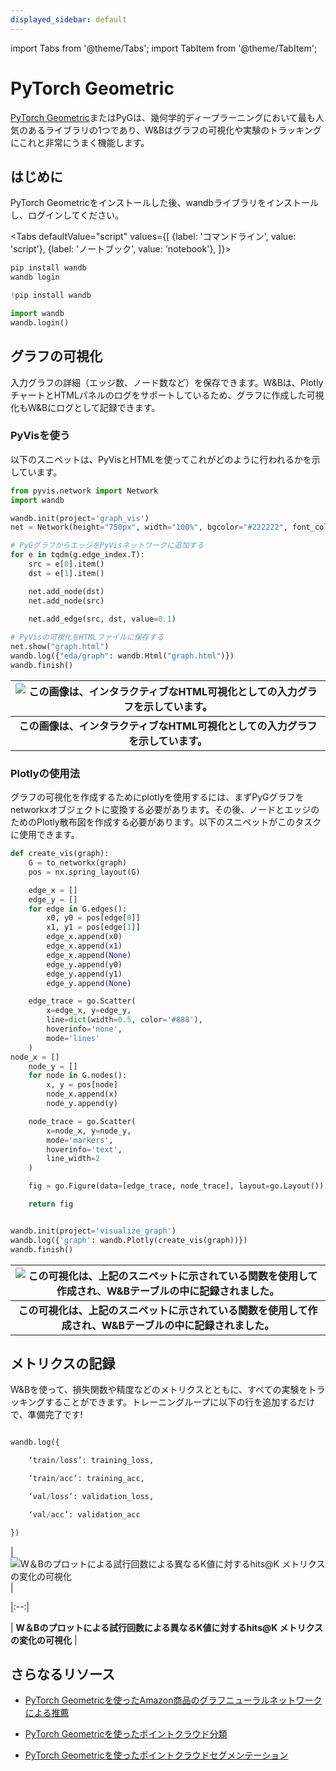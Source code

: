 ```yaml
---
displayed_sidebar: default
---
```

import Tabs from '@theme/Tabs';
import TabItem from '@theme/TabItem';

# PyTorch Geometric

[PyTorch Geometric](https://github.com/pyg-team/pytorch_geometric)またはPyGは、幾何学的ディープラーニングにおいて最も人気のあるライブラリの1つであり、W&Bはグラフの可視化や実験のトラッキングにこれと非常にうまく機能します。

## はじめに

PyTorch Geometricをインストールした後、wandbライブラリをインストールし、ログインしてください。

<Tabs
  defaultValue="script"
  values={[
    {label: 'コマンドライン', value: 'script'},
    {label: 'ノートブック', value: 'notebook'},
  ]}>
  <TabItem value="script">

```python
pip install wandb
wandb login
```

  </TabItem>
  <TabItem value="notebook">

```python
!pip install wandb

import wandb
wandb.login()
```
</TabItem>
</Tabs>

## グラフの可視化

入力グラフの詳細（エッジ数、ノード数など）を保存できます。W&Bは、PlotlyチャートとHTMLパネルのログをサポートしているため、グラフに作成した可視化もW&Bにログとして記録できます。

### PyVisを使う

以下のスニペットは、PyVisとHTMLを使ってこれがどのように行われるかを示しています。

```python
from pyvis.network import Network
import wandb

wandb.init(project='graph_vis')
net = Network(height="750px", width="100%", bgcolor="#222222", font_color="white")

# PyGグラフからエッジをPyVisネットワークに追加する
for e in tqdm(g.edge_index.T):
    src = e[0].item()
    dst = e[1].item()

    net.add_node(dst)
    net.add_node(src)
    
    net.add_edge(src, dst, value=0.1)

# PyVisの可視化をHTMLファイルに保存する
net.show("graph.html")
wandb.log({"eda/graph": wandb.Html("graph.html")})
wandb.finish()
```
| ![この画像は、インタラクティブなHTML可視化としての入力グラフを示しています。](@site/static/images/integrations/pyg_graph_wandb.png) |
|:--:|
| **この画像は、インタラクティブなHTML可視化としての入力グラフを示しています。** |

### Plotlyの使用法

グラフの可視化を作成するためにplotlyを使用するには、まずPyGグラフをnetworkxオブジェクトに変換する必要があります。その後、ノードとエッジのためのPlotly散布図を作成する必要があります。以下のスニペットがこのタスクに使用できます。

```python
def create_vis(graph):
    G = to_networkx(graph)
    pos = nx.spring_layout(G)

    edge_x = []
    edge_y = []
    for edge in G.edges():
        x0, y0 = pos[edge[0]]
        x1, y1 = pos[edge[1]]
        edge_x.append(x0)
        edge_x.append(x1)
        edge_x.append(None)
        edge_y.append(y0)
        edge_y.append(y1)
        edge_y.append(None)

    edge_trace = go.Scatter(
        x=edge_x, y=edge_y,
        line=dict(width=0.5, color='#888'),
        hoverinfo='none',
        mode='lines'
    )
node_x = []
    node_y = []
    for node in G.nodes():
        x, y = pos[node]
        node_x.append(x)
        node_y.append(y)

    node_trace = go.Scatter(
        x=node_x, y=node_y,
        mode='markers',
        hoverinfo='text',
        line_width=2
    )

    fig = go.Figure(data=[edge_trace, node_trace], layout=go.Layout())

    return fig


wandb.init(project='visualize_graph')
wandb.log({'graph': wandb.Plotly(create_vis(graph))})
wandb.finish()
```

| ![この可視化は、上記のスニペットに示されている関数を使用して作成され、W&Bテーブルの中に記録されました。](@site/static/images/integrations/pyg_graph_plotly.png) | 
|:--:| 
| **この可視化は、上記のスニペットに示されている関数を使用して作成され、W&Bテーブルの中に記録されました。** |

## メトリクスの記録
W&Bを使って、損失関数や精度などのメトリクスとともに、すべての実験をトラッキングすることができます。トレーニングループに以下の行を追加するだけで、準備完了です!



```python

wandb.log({

	‘train/loss’: training_loss,

	‘train/acc’: training_acc,

	‘val/loss’: validation_loss,

	‘val/acc’: validation_acc

})

```



| ![W＆Bのプロットによる試行回数による異なるK値に対するhits@K メトリクスの変化の可視化](@site/static/images/integrations/pyg_metrics.png) | 

|:--:| 

| **W＆Bのプロットによる試行回数による異なるK値に対するhits@K メトリクスの変化の可視化** |



## さらなるリソース



- [PyTorch Geometricを使ったAmazon商品のグラフニューラルネットワークによる推薦](https://wandb.ai/manan-goel/gnn-recommender/reports/Recommending-Amazon-Products-using-Graph-Neural-Networks-in-PyTorch-Geometric--VmlldzozMTA3MzYw#what-does-the-data-look-like?)

- [PyTorch Geometricを使ったポイントクラウド分類](https://wandb.ai/geekyrakshit/pyg-point-cloud/reports/Point-Cloud-Classification-using-PyTorch-Geometric--VmlldzozMTExMTE3)

- [PyTorch Geometricを使ったポイントクラウドセグメンテーション](https://wandb.ai/wandb/point-cloud-segmentation/reports/Point-Cloud-Segmentation-using-Dynamic-Graph-CNN--VmlldzozMTk5MDcy)